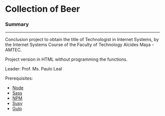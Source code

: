# Collection of Beer

### Summary
-------
Conclusion project to obtain the title of Technologist in Internet Systems, by the Internet Systems Course of the Faculty of Technology Alcides Maya -AMTEC.

Project version in HTML without programming the functions.

Leader: Prof. Ms. Paulo Leal

Prerequisites:

* [Node](https://nodejs.org/en/)
* [Sass](https://sass-lang.com/)
* [NPM](https://www.npmjs.com/)
* [Susy](https://www.oddbird.net/susy/)
* [Gulp](https://gulpjs.com/)

